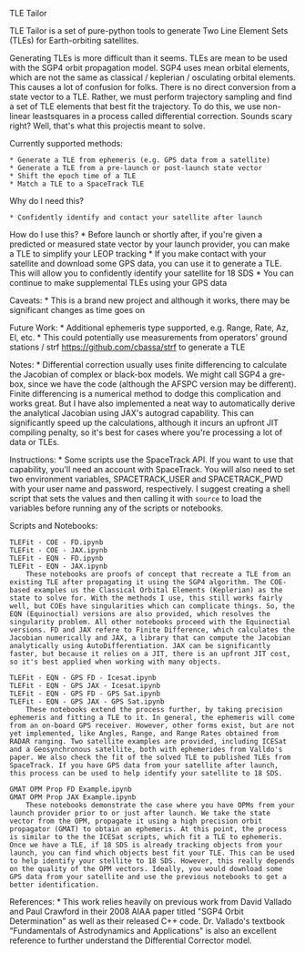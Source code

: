 TLE Tailor

TLE Tailor is a set of pure-python tools to generate Two Line Element Sets (TLEs) for Earth-orbiting satellites.

Generating TLEs is more difficult than it seems. TLEs are mean to be used with the SGP4 orbit propagation model. SGP4 uses mean orbital elements, which are not the same as classical / keplerian / osculating orbital elements. This causes a lot of confusion for folks. There is no direct conversion from a state vector to a TLE. Rather, we must perform trajectory sampling and find a set of TLE elements that best fit the trajectory. To do this, we use non-linear leastsquares in a process called differential correction. Sounds scary right? Well, that's what this projectis meant to solve.

Currently supported methods:

    * Generate a TLE from ephemeris (e.g. GPS data from a satellite)
    * Generate a TLE from a pre-launch or post-launch state vector
    * Shift the epoch time of a TLE
    * Match a TLE to a SpaceTrack TLE

Why do I need this?

    * Confidently identify and contact your satellite after launch

How do I use this?
    * Before launch or shortly after, if you're given a predicted or measured state vector by your launch provider, you can make a TLE to simplify your LEOP tracking
    * If you make contact with your satellite and download some GPS data, you can use it to generate a TLE. This will allow you to confidently identify your satellite for 18 SDS
    * You can continue to make supplemental TLEs using your GPS data

Caveats:
    * This is a brand new project and although it works, there may be significant changes as time goes on

Future Work:
    * Additional ephemeris type supported, e.g. Range, Rate, Az, El, etc.
      * This could potentially use measurements from operators' ground stations / strf https://github.com/cbassa/strf to generate a TLE

Notes:
    * Differential correction usually uses finite differencing to calculate the Jacobian of complex or black-box models. We might call SGP4 a gre-box, since we have the code (although the AFSPC version may be different). Finite differencing is a numerical method to dodge this complication and works great. But I have also implemented a neat way to automatically derive the analytical Jacobian using JAX's autograd capability. This can significantly speed up the calculations, although it incurs an upfront JIT compiling penalty, so it's best for cases where you're processing a lot of data or TLEs.

Instructions:
    * Some scripts use the SpaceTrack API. If you want to use that capability, you'll need an account with SpaceTrack. You will also need to set two environment variables, SPACETRACK_USER and SPACETRACK_PWD with your user name and password, respectively. I suggest creating a shell script that sets the values and then calling it with `source` to load the variables before running any of the scripts or notebooks.

Scripts and Notebooks:

    TLEFit - COE - FD.ipynb
    TLEFit - COE - JAX.ipynb
    TLEFit - EQN - FD.ipynb
    TLEFit - EQN - JAX.ipynb
        These notebooks are proofs of concept that recreate a TLE from an existing TLE after propagating it using the SGP4 algorithm. The COE-based examples us the Classical Orbital Elements (Keplerian) as the state to solve for. With the methods I use, this still works fairly well, but COEs have singularities which can complicate things. So, the EQN (Equinoctial) versions are also provided, which resolves the singularity problem. All other notebooks proceed with the Equinoctial versions. FD and JAX refere to Finite Difference, which calculates the Jacobian numerically and JAX, a library that can compute the Jacobian analytically using AutoDifferentiation. JAX can be significantly faster, but because it relies on a JIT, there is an upfront JIT cost, so it's best applied when working with many objects.

    TLEFit - EQN - GPS FD - Icesat.ipynb
    TLEFit - EQN - GPS JAX - Icesat.ipynb
    TLEFit - EQN - GPS FD - GPS Sat.ipynb
    TLEFit - EQN - GPS JAX - GPS Sat.ipynb
        These notebooks extend the process further, by taking precision ephemeris and fitting a TLE to it. In general, the ephemeris will come from an on-board GPS receiver. However, other forms exist, but are not yet implemented, like Angles, Range, and Range Rates obtained from RADAR ranging. Two satellite examples are provided, including ICESat and a Geosynchronous satellite, both with ephemerides from Valldo's paper. We also check the fit of the solved TLE to published TLEs from SpaceTrack. If you have GPS data from your satellite after launch, this process can be used to help identify your satellite to 18 SDS.

    GMAT OPM Prop FD Example.ipynb
    GMAT OPM Prop JAX Example.ipynb
        These notebooks demonstrate the case where you have OPMs from your launch provider prior to or just after launch. We take the state vector from the OPM, propagate it using a high precision orbit propagator (GMAT) to obtain an ephemeris. At this point, the process is similar to the the ICESat scripts, which fit a TLE to ephemeris. Once we have a TLE, if 18 SDS is already tracking objects from your launch, you can find which objects best fit your TLE. This can be used to help identify your stellite to 18 SDS. However, this really depends on the quality of the OPM vectors. Ideally, you would download some GPS data from your satellite and use the previous notebooks to get a better identification.
    
References:
    * This work relies heavily on previous work from David Vallado and Paul Crawford in their 2008 AIAA paper titled "SGP4 Orbit Determination" as well as their released C++ code. Dr. Vallado's textbook "Fundamentals of Astrodynamics and Applications" is also an excellent reference to further understand the Differential Corrector model.
